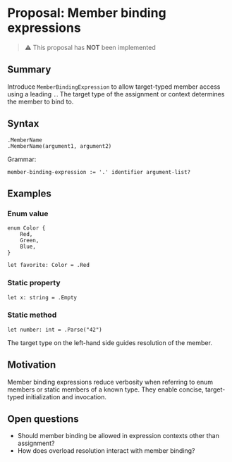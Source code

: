 # Proposal: Member binding expressions

> ⚠️ This proposal has **NOT** been implemented

## Summary

Introduce `MemberBindingExpression` to allow target-typed member access using a leading `.`. The target type of the assignment or context determines the member to bind to.

## Syntax

```
.MemberName
.MemberName(argument1, argument2)
```

Grammar:

```
member-binding-expression := '.' identifier argument-list?
```

## Examples

### Enum value

```raven
enum Color {
    Red,
    Green,
    Blue,
}

let favorite: Color = .Red
```

### Static property

```raven
let x: string = .Empty
```

### Static method

```raven
let number: int = .Parse("42")
```

The target type on the left-hand side guides resolution of the member.

## Motivation

Member binding expressions reduce verbosity when referring to enum members or static members of a known type. They enable concise, target-typed initialization and invocation.

## Open questions

- Should member binding be allowed in expression contexts other than assignment?
- How does overload resolution interact with member binding?

